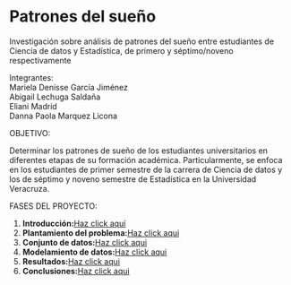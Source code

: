 # Patrones del sueño
Investigación sobre análisis de patrones del sueño entre estudiantes de Ciencia de datos y Estadística, de primero y séptimo/noveno respectivamente

Integrantes:          
Mariela Denisse García Jiménez   
Abigail Lechuga Saldaña	  
Eliani Madrid     
Danna Paola Marquez Licona  

OBJETIVO: 

Determinar los patrones de sueño de los estudiantes universitarios en diferentes etapas de su formación académica. Particularmente, se enfoca en los estudiantes
de primer semestre de la carrera de Ciencia de datos y los de séptimo y noveno semestre
de Estadística en la Universidad Veracruza. 

FASES DEL PROYECTO: 
1. **Introducción:**[Haz click aquí](Introducción.md)
3. **Plantamiento del problema:**[Haz click aqui](Planteamiento-del-problema.md)
4. **Conjunto de datos:**[Haz click aqui](Conjunto-de-datos.md)
5. **Modelamiento de datos:**[Haz click aqui](Modelamiento-de-datos.md)
6. **Resultados:**[Haz click aqui](Resultados.md)
7. **Conclusiones:**[Haz click aqui](Conclusiones.md)

